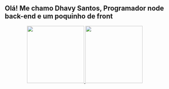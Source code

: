 ## Olá! Me chamo Dhavy Santos, Programador node back-end e um poquinho de front
<div align="center">
  <a href="https://github.com/dhavysantos">
  <img height="180em" src="https://github-readme-stats.vercel.app/api?username=dhavysantos&show_icons=true&theme=radical&include_all_commits=true&count_private=true"/>
  <img height="180em" src="https://github-readme-stats.vercel.app/api/top-langs/?username=dhavysantos&layout=compact&langs_count=7&theme=radical"/>
</div>
